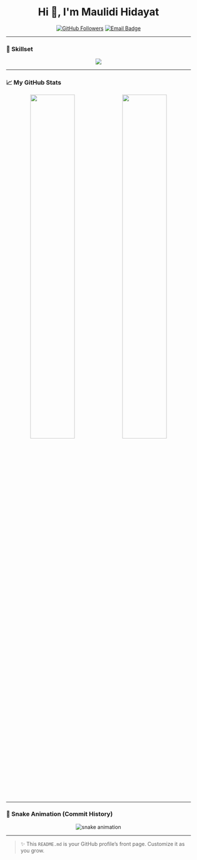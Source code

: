 <h1 align="center">Hi 👋, I'm Maulidi Hidayat</h1>
<p align="center">
  <a href="https://github.com/maulidihidayat"><img src="https://img.shields.io/github/followers/maulidihidayat?label=Follow&style=social" alt="GitHub Followers"></a>
  <a href="mailto:maulidihidayat@gmail.com"><img src="https://img.shields.io/badge/Email-maulidihidayat%40gmail.com-blue?style=flat&logo=gmail" alt="Email Badge"></a>
</p>

---

### 🧠 Skillset
<p align="center">
  <img src="https://skillicons.dev/icons?i=html,css,js,ts,react,nextjs,tailwind,nodejs,py,fastapi,git,github" />
</p>

---

### 📈 My GitHub Stats

<p align="center">
  <img src="https://github-readme-stats.vercel.app/api?username=maulidihidayat&show_icons=true&theme=tokyonight" width="49%" />
  <img src="https://github-readme-streak-stats.herokuapp.com/?user=maulidihidayat&theme=tokyonight" width="49%" />
</p>

---

### 🐍 Snake Animation (Commit History)
<p align="center">
  <img src="https://github.com/maulidihidayat/maulidihidayat/blob/output/github-contribution-grid-snake.svg" alt="snake animation" />
</p>

---

> ✨ This `README.md` is your GitHub profile’s front page. Customize it as you grow.
